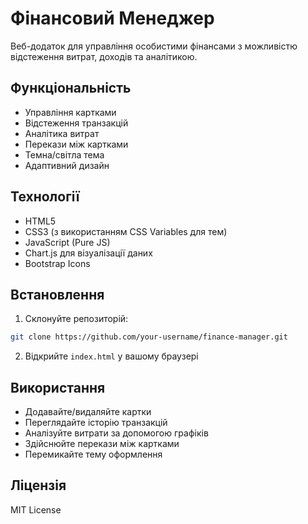 # Фінансовий Менеджер

Веб-додаток для управління особистими фінансами з можливістю відстеження витрат, доходів та аналітикою.

## Функціональність

- Управління картками
- Відстеження транзакцій
- Аналітика витрат
- Перекази між картками
- Темна/світла тема
- Адаптивний дизайн

## Технології

- HTML5
- CSS3 (з використанням CSS Variables для тем)
- JavaScript (Pure JS)
- Chart.js для візуалізації даних
- Bootstrap Icons

## Встановлення

1. Склонуйте репозиторій:
```bash
git clone https://github.com/your-username/finance-manager.git
```

2. Відкрийте `index.html` у вашому браузері

## Використання

- Додавайте/видаляйте картки
- Переглядайте історію транзакцій
- Аналізуйте витрати за допомогою графіків
- Здійснюйте перекази між картками
- Перемикайте тему оформлення

## Ліцензія

MIT License 
